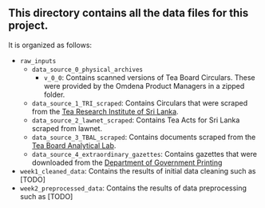 ## This directory contains all the data files for this project.

It is organized as follows:
- `raw_inputs`
  - `data_source_0_physical_archives`
    - `v_0_0`: Contains scanned versions of Tea Board Circulars. These were provided by the Omdena Product Managers in a zipped folder.
  - `data_source_1_TRI_scraped`: Contains Circulars that were scraped from the [Tea Research Institute of Sri Lanka](https://www.tri.lk/view-all-publications/).
  - `data_source_2_lawnet_scraped`: Contains Tea Acts for Sri Lanka scraped from lawnet.
  - `data_source_3_TBAL_scraped`: Contains documents scraped from the [Tea Board Analytical Lab](https://www.srilankateaboard.lk/sri-lanka-tea-board/divisions-and-units/analytical-laboratory/).
  - `data_source_4_extraordinary_gazettes`: Contains gazettes that were downloaded from the [Department of Government Printing](http://documents.gov.lk/en/home.php)
- `week1_cleaned_data`: Contains the results of initial data cleaning such as [TODO]
- `week2_preprocessed_data`: Contains the results of data preprocessing such as [TODO]
